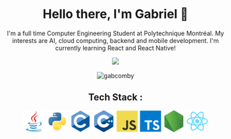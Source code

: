 <h1 align='center'>
  Hello there, I'm Gabriel 👋
</h1>

<p align="center">  
  I'm a full time Computer Engineering Student at Polytechnique Montréal. My interests are AI, cloud computing, backend and mobile development. I'm currently learning     React and React Native!
</p>

<p align='center'>
  <a href="https://www.linkedin.com/in/gabriel-comby/">
      <img src="https://img.shields.io/badge/linkedin-%230077B5.svg?&style=for-the-badge&logo=linkedin&logoColor=white" />
  </a>
</p>

<p align="center"> <img src="https://github-readme-stats-gabcombys-projects.vercel.app/api?username=gabcomby&count_private=true&show_icons=true&theme=dark" alt="gabcomby" />
  
<h2 align="center">  
  Tech Stack :
</h2>
<p align="center">  
  <img src="https://github.com/devicons/devicon/blob/master/icons/java/java-original.svg" width="50" height="50"/>
  <img src="https://github.com/devicons/devicon/blob/master/icons/python/python-original.svg" width="50" height="50"/>
  <img src="https://github.com/devicons/devicon/blob/master/icons/c/c-original.svg" width="50" height="50"/>
  <img src="https://github.com/devicons/devicon/blob/master/icons/cplusplus/cplusplus-original.svg" width="50 height="50/>
  <img src="https://github.com/devicons/devicon/blob/master/icons/javascript/javascript-original.svg" width="50" height="50"/>
  <img src="https://github.com/devicons/devicon/blob/master/icons/typescript/typescript-original.svg" width="50" height="50"/>
  <img src="https://github.com/devicons/devicon/blob/master/icons/nodejs/nodejs-original.svg" width="50" height="50"/>
  <img src="https://github.com/devicons/devicon/blob/master/icons/react/react-original.svg" width="50" height="50"/>
</p>
